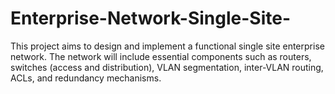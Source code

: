 # Enterprise-Network-Single-Site-
This project aims to design and implement a functional single site enterprise network. The network will include essential components such as routers, switches (access and distribution), VLAN segmentation, inter-VLAN routing, ACLs, and redundancy mechanisms.
